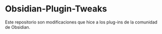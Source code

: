 # Obsidian-Plugin-Tweaks
Este repositorio son modificaciones que hice a los plug-ins de la comunidad de Obsidian.
